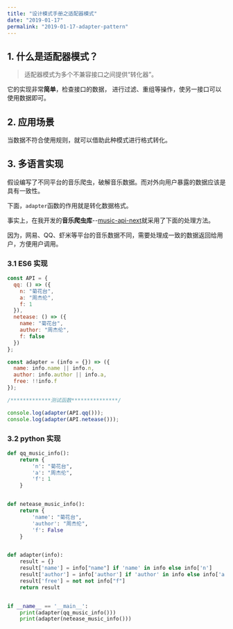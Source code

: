 ```yaml
---
title: "设计模式手册之适配器模式"
date: "2019-01-17"
permalink: "2019-01-17-adapter-pattern"
---
```


## 1. 什么是适配器模式？

> 适配器模式为多个不兼容接口之间提供“转化器”。

它的实现非常**简单**，检查接口的数据，
进行过滤、重组等操作，使另一接口可以使用数据即可。

## 2. 应用场景

当数据不符合使用规则，就可以借助此种模式进行格式转化。

## 3. 多语言实现

假设编写了不同平台的音乐爬虫，破解音乐数据。而对外向用户暴露的数据应该是具有一致性。

下面，`adapter`函数的作用就是转化数据格式。

事实上，在我开发的**音乐爬虫库**--[music-api-next](https://github.com/dongyuanxin/music-api-next)就采用了下面的处理方法。

因为，网易、QQ、虾米等平台的音乐数据不同，需要处理成一致的数据返回给用户，方便用户调用。

### 3.1 ES6 实现

```javascript
const API = {
  qq: () => ({
    n: "菊花台",
    a: "周杰伦",
    f: 1
  }),
  netease: () => ({
    name: "菊花台",
    author: "周杰伦",
    f: false
  })
};

const adapter = (info = {}) => ({
  name: info.name || info.n,
  author: info.author || info.a,
  free: !!info.f
});

/*************测试函数***************/

console.log(adapter(API.qq()));
console.log(adapter(API.netease()));
```

### 3.2 python 实现

```python
def qq_music_info():
    return {
        'n': "菊花台",
        'a': "周杰伦",
        'f': 1
    }


def netease_music_info():
    return {
        'name': "菊花台",
        'author': "周杰伦",
        'f': False
    }


def adapter(info):
    result = {}
    result['name'] = info["name"] if 'name' in info else info['n']
    result['author'] = info['author'] if 'author' in info else info['a']
    result['free'] = not not info["f"]
    return result


if __name__ == '__main__':
    print(adapter(qq_music_info()))
    print(adapter(netease_music_info()))
```
